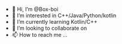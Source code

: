 - 👋 Hi, I’m @Box-boi
- 👀 I’m interested in C++/Java/Python/kotlin
- 🌱 I’m currently learning Kotlin/C++
- 💞️ I’m looking to collaborate on 
- 📫 How to reach me ...

<!---
Box-boi/Box-boi is a ✨ special ✨ repository because its `README.md` (this file) appears on your GitHub profile.
You can click the Preview link to take a look at your changes.
--->
